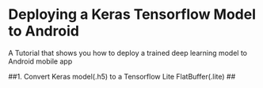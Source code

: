 # Deploying a Keras Tensorflow Model to Android
A Tutorial that shows you how to deploy a trained deep learning model to Android mobile app 

##1. Convert Keras model(.h5) to a Tensorflow Lite FlatBuffer(.lite) ##
